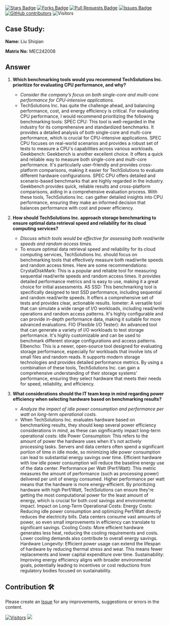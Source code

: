 <a href="https://github.com/drshahizan/computer-system/stargazers"><img src="https://img.shields.io/github/stars/drshahizan/computer-system" alt="Stars Badge"/></a>
<a href="https://github.com/drshahizan/computer-system/network/members"><img src="https://img.shields.io/github/forks/drshahizan/computer-system" alt="Forks Badge"/></a>
<a href="https://github.com/drshahizan/computer-system/pulls"><img src="https://img.shields.io/github/issues-pr/drshahizan/computer-system" alt="Pull Requests Badge"/></a>
<a href="https://github.com/drshahizan/computer-system"><img src="https://img.shields.io/github/issues/drshahizan/computer-system" alt="Issues Badge"/></a>
<a href="https://github.com/drshahizan/computer-system/graphs/contributors"><img alt="GitHub contributors" src="https://img.shields.io/github/contributors/drshahizan/computer-system?color=2b9348"></a>
![Visitors](https://api.visitorbadge.io/api/visitors?path=https%3A%2F%2Fgithub.com%2Fdrshahizan%2Fcomputer-system&labelColor=%23d9e3f0&countColor=%23697689&style=flat)

## Case Study:

**Name:** Liu Shiqian

**Matrix No:** MEC242008

## Answer
1. **Which benchmarking tools would you recommend TechSolutions Inc. prioritize for evaluating CPU performance, and why?**
   - *Consider the company’s focus on both single-core and multi-core performance for CPU-intensive applications.*
   - TechSolutions Inc. has quite the challenge ahead, and balancing performance, cost, and energy efficiency is critical. For evaluating CPU performance, I would recommend prioritizing the following benchmarking tools:
SPEC CPU: This tool is well-regarded in the industry for its comprehensive and standardized benchmarks. It provides a detailed analysis of both single-core and multi-core performance, which is crucial for CPU-intensive applications. SPEC CPU focuses on real-world scenarios and provides a robust set of tests to measure a CPU's capabilities across various workloads.
Geekbench: Geekbench is another excellent choice. It offers a quick and reliable way to measure both single-core and multi-core performance. It's particularly user-friendly and provides cross-platform comparisons, making it easier for TechSolutions to evaluate different hardware configurations.
SPEC CPU offers detailed and scenario-based benchmarks that are highly regarded in the industry.
Geekbench provides quick, reliable results and cross-platform comparisons, aiding in a comprehensive evaluation process.
With these tools, TechSolutions Inc. can gather detailed insights into CPU performance, ensuring they make an informed decision that balances performance with cost and power efficiency.


2. **How should TechSolutions Inc. approach storage benchmarking to ensure optimal data retrieval speed and reliability for its cloud computing services?**
   - *Discuss which tools would be effective for assessing both read/write speeds and random access times.*
   - To ensure optimal data retrieval speed and reliability for its cloud computing services, TechSolutions Inc. should focus on benchmarking tools that effectively measure both read/write speeds and random access times. Here are some recommendations:
CrystalDiskMark: This is a popular and reliable tool for measuring sequential read/write speeds and random access times. It provides detailed performance metrics and is easy to use, making it a great choice for initial assessments.
AS SSD: This benchmarking tool is specifically designed to test SSD performance, including sequential and random read/write speeds. It offers a comprehensive set of tests and provides clear, actionable results.
Iometer: A versatile tool that can simulate a wide range of I/O workloads, including read/write operations and random access patterns. It's highly configurable and can provide in-depth performance data, making it suitable for more advanced evaluations.
FIO (Flexible I/O Tester): An advanced tool that can generate a variety of I/O workloads to test storage performance. It's highly customizable and can be used to benchmark different storage configurations and access patterns.
Elbencho: This is a newer, open-source tool designed for evaluating storage performance, especially for workloads that involve lots of small files and random reads. It supports modern storage technologies and provides detailed performance metrics.
By using a combination of these tools, TechSolutions Inc. can gain a comprehensive understanding of their storage systems' performance, ensuring they select hardware that meets their needs for speed, reliability, and efficiency.

3. **What considerations should the IT team keep in mind regarding power efficiency when selecting hardware based on benchmarking results?**
   - *Analyze the impact of idle power consumption and performance per watt on long-term operational costs.*
   - When TechSolutions Inc. evaluates hardware based on benchmarking results, they should keep several power efficiency considerations in mind, as these can significantly impact long-term operational costs:
Idle Power Consumption: This refers to the amount of power the hardware uses when it's not actively processing tasks. Servers and data centers often spend a significant portion of time in idle mode, so minimizing idle power consumption can lead to substantial energy savings over time. Efficient hardware with low idle power consumption will reduce the baseline energy use of the data center.
Performance per Watt (Perf/Watt): This metric measures the amount of performance (such as processing power) delivered per unit of energy consumed. Higher performance per watt means that the hardware is more energy-efficient. By prioritizing hardware with high Perf/Watt, TechSolutions can ensure they're getting the most computational power for the least amount of energy, which is crucial for both cost savings and environmental impact.
Impact on Long-Term Operational Costs:
Energy Costs: Reducing idle power consumption and optimizing Perf/Watt directly reduces the electricity bills. Data centers consume vast amounts of power, so even small improvements in efficiency can translate to significant savings.
Cooling Costs: More efficient hardware generates less heat, reducing the cooling requirements and costs. Lower cooling demands also contribute to overall energy savings.
Hardware Longevity: Efficient power usage can extend the lifespan of hardware by reducing thermal stress and wear. This means fewer replacements and lower capital expenditure over time.
Sustainability: Improving energy efficiency aligns with broader environmental goals, potentially leading to incentives or cost reductions from regulatory bodies focused on sustainability.



## Contribution 🛠️
Please create an [Issue](https://github.com/drshahizan/computer-system/issues) for any improvements, suggestions or errors in the content.

[![Visitors](https://api.visitorbadge.io/api/visitors?path=https%3A%2F%2Fgithub.com%2Fdrshahizan&labelColor=%23697689&countColor=%23555555&style=plastic)](https://visitorbadge.io/status?path=https%3A%2F%2Fgithub.com%2Fdrshahizan)
![](https://hit.yhype.me/github/profile?user_id=81284918)
